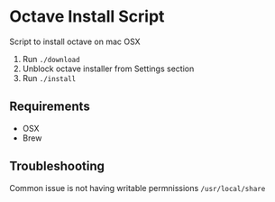 Octave Install Script
=====================

Script to install octave on mac OSX

1) Run `./download`
2) Unblock octave installer from Settings section
3) Run `./install`

## Requirements
* OSX 
* Brew

## Troubleshooting

Common issue is not having writable permnissions `/usr/local/share`
